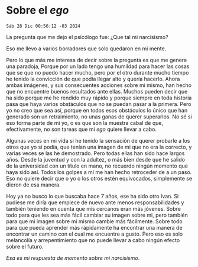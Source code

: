 # Sobre el *ego*

`Sáb 28 Dic 00:56:12 -03 2024`

La pregunta que me dejo el psicólogo fue: ¿Que tal mi narcisismo?

Eso me llevo a varios borradores que solo quedaron en mi mente.

Pero lo que más me interesa de decir sobre la pregunta es que me genera una paradoja,
Porque por un lado tengo una humildad para hacer las cosas que se que no puedo hacer mucho,
pero por el otro durante mucho tiempo he tenido la convicción de que podía llegar alto y quería hacerlo.
Ahora ambas imágenes, y sus consecuentes acciones
sobre mi mismo, han hecho que no encuentre buenos resultados ante ellas.
Muchos pueden decir que ha sido porque me he rendido muy rápido y
porque siempre en toda historia pasa que haya varios obstáculos que
no se puedan pasar a la primera.
Pero yo no creo que sea así,
porque en todos esos obstáculos lo único que han generado son un retraimiento,
no unas ganas de querer superarlos.
No sé si eso forma parte de mi yo,
o es que son la muestra cabal de que, efectivamente,
no son tareas que mi *ego* quiere llevar a cabo.

Algunas veces en mi vida si he tenido la sensación de querer probarle a los otros
que yo si podía, que tenían una imagen de mi que no era la correcto,
y varias veces se las he demostrado.
Pero todas ellas han sido hace largos años.
Desde la juventud y con la adultez,
o más bien desde que he salido de la universidad con un título en mano,
no recuerdo ningún momento que haya sido así.
Todos los golpes a mí me han hecho retroceder de a un paso.
Eso no quiere decir que o yo o los otros estén equivocados,
simplemente se dieron de esa manera.

Hoy ya no busco lo que buscaba hace 7 años,
ese ha sido otro Ivan.
Si pudiese me diría que empiece de nuevo ante menos responsabilidades y
también teniendo en cuenta que mis cercanos eran más jóvenes.
Sobre todo para que les sea más fácil cambiar su imagen sobre mi,
pero también para que mi imagen sobre mi mismo cambie más fácilmente.
Sobre todo para que pueda aprender más rápidamente ha encontrar una manera
de encontrar un camino con el cual me encuentre a gusto.
Pero eso es solo melancolía y arrepentimiento
que no puede llevar a cabo ningún efecto sobre el futuro.

*Esa es mi respuesta de momento sobre mi narcisismo*.
